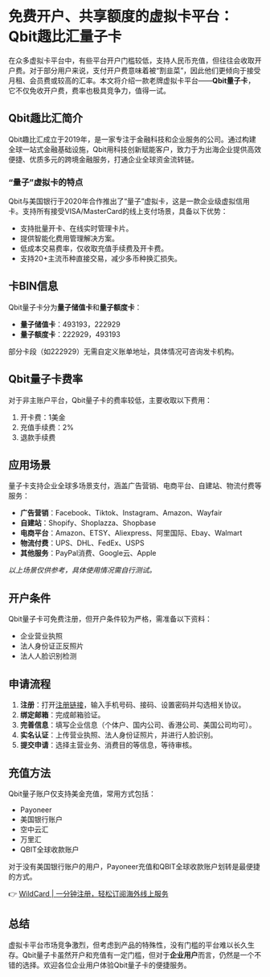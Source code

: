 # 免费开户、共享额度的虚拟卡平台：Qbit趣比汇量子卡

在众多虚拟卡平台中，有些平台开户门槛较低，支持人民币充值，但往往会收取开户费。对于部分用户来说，支付开户费意味着被“割韭菜”，因此他们更倾向于接受月租、会员费或较高的汇率。本文将介绍一款老牌虚拟卡平台——**Qbit量子卡**，它不仅免收开户费，费率也极具竞争力，值得一试。

## Qbit趣比汇简介

Qbit趣比汇成立于2019年，是一家专注于金融科技和企业服务的公司。通过构建全球一站式金融基础设施，Qbit用科技创新赋能客户，致力于为出海企业提供高效便捷、优质多元的跨境金融服务，打通企业全球资金流转链。

### “量子”虚拟卡的特点

Qbit与美国银行于2020年合作推出了“量子”虚拟卡，这是一款企业级虚拟信用卡。支持所有接受VISA/MasterCard的线上支付场景，具备以下优势：

- 支持批量开卡、在线实时管理卡片。
- 提供智能化费用管理解决方案。
- 低成本交易费率，仅收取充值手续费及开卡费。
- 支持20+主流币种直接交易，减少多币种换汇损失。

## 卡BIN信息

Qbit量子卡分为**量子储值卡**和**量子额度卡**：

- **量子储值卡**：493193，222929
- **量子额度卡**：222929，493193

部分卡段（如222929）无需自定义账单地址，具体情况可咨询发卡机构。

## Qbit量子卡费率

对于非主账户平台，Qbit量子卡的费率较低，主要收取以下费用：

1. 开卡费：1美金
2. 充值手续费：2%
3. 退款手续费

## 应用场景

量子卡支持企业全球多场景支付，涵盖广告营销、电商平台、自建站、物流付费等服务：

- **广告营销**：Facebook、Tiktok、Instagram、Amazon、Wayfair
- **自建站**：Shopify、Shoplazza、Shopbase
- **电商平台**：Amazon、ETSY、Aliexpress、阿里国际、Ebay、Walmart
- **物流付费**：UPS、DHL、FedEx、USPS
- **其他服务**：PayPal消费、Google云、Apple

*以上场景仅供参考，具体使用情况需自行测试。*

## 开户条件

Qbit量子卡可免费注册，但开户条件较为严格，需准备以下资料：

- 企业营业执照
- 法人身份证正反照片
- 法人人脸识别检测

## 申请流程

1. **注册**：打开[注册链接](https://bbtdd.com/WildCard)，输入手机号码、接码、设置密码并勾选相关协议。
2. **绑定邮箱**：完成邮箱验证。
3. **完善信息**：填写企业信息（个体户、国内公司、香港公司、美国公司均可）。
4. **实名认证**：上传营业执照、法人身份证照片，并进行人脸识别。
5. **提交申请**：选择主营业务、消费目的等信息，等待审核。

## 充值方法

Qbit量子账户仅支持美金充值，常用方式包括：

- Payoneer
- 美国银行账户
- 空中云汇
- 万里汇
- QBIT全球收款账户

对于没有美国银行账户的用户，Payoneer充值和QBIT全球收款账户划转是最便捷的方式。

👉 [WildCard | 一分钟注册，轻松订阅海外线上服务](https://bbtdd.com/WildCard)

## 总结

虚拟卡平台市场竞争激烈，但考虑到产品的特殊性，没有门槛的平台难以长久生存。Qbit量子卡虽然开户和充值有一定门槛，但对于**企业用户**而言，仍然是一个不错的选择。欢迎各位企业用户体验Qbit量子卡的便捷服务。